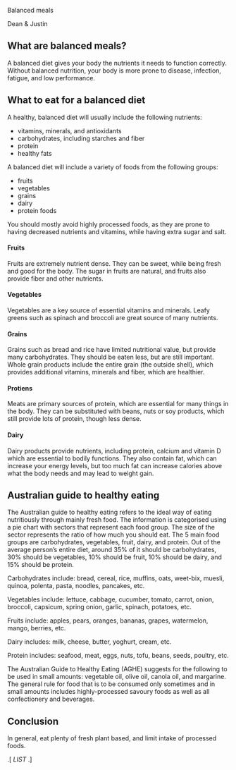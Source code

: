 
Balanced meals

Dean & Justin

## What are balanced meals?

A balanced diet gives your body the nutrients it needs to function correctly. Without balanced nutrition, your body is more prone to disease, infection, fatigue, and low performance.

## What to eat for a balanced diet

A healthy, balanced diet will usually include the following nutrients:
 - vitamins, minerals, and antioxidants
 - carbohydrates, including starches and fiber
 - protein
 - healthy fats

A balanced diet will include a variety of foods from the following groups:
 - fruits
 - vegetables
 - grains
 - dairy
 - protein foods

You should mostly avoid highly processed foods, as they are prone to having decreased nutrients and vitamins, while having extra sugar and salt.

#### Fruits
Fruits are extremely nutrient dense. They can be sweet, while being fresh and good for the body. The sugar in fruits are natural, and fruits also provide fiber and other nutrients.

#### Vegetables
Vegetables are a key source of essential vitamins and minerals. Leafy greens such as spinach and broccoli are great source of many nutrients.

#### Grains
Grains such as bread and rice have limited nutritional value, but provide many carbohydrates. They should be eaten less, but are still important. Whole grain products include the entire grain (the outside shell), which provides additional vitamins, minerals and fiber, which are healthier.

#### Protiens
Meats are primary sources of protein, which are essential for many things in the body. They can be substituted with beans, nuts or soy products, which still provide lots of protein, though less dense.

#### Dairy
Dairy products provide nutrients, including protein, calcium and vitamin D which are essential to bodily functions. They also contain fat, which can increase your energy levels, but too much fat can increase calories above what the body needs and may lead to weight gain.

## Australian guide to healthy eating
The Australian guide to healthy eating refers to the ideal way of eating nutritiously through mainly fresh food. The information is categorised using a pie chart with sectors that represent each food group. The size of the sector represents the ratio of how much you should eat. The 5 main food groups are carbohydrates, vegetables, fruit, dairy, and protein. Out of the average person’s entire diet, around 35% of it should be carbohydrates, 30% should be vegetables, 10% should be fruit, 10% should be dairy, and 15% should be protein.

Carbohydrates include: bread, cereal, rice, muffins, oats, weet-bix, muesli, quinoa, polenta, pasta, noodles, pancakes, etc.

Vegetables include: lettuce, cabbage, cucumber, tomato, carrot, onion, broccoli, capsicum, spring onion, garlic, spinach, potatoes, etc.

Fruits include: apples, pears, oranges, bananas, grapes, watermelon, mango, berries, etc.

Dairy includes: milk, cheese, butter, yoghurt, cream, etc.

Protein includes: seafood, meat, eggs, nuts, tofu, beans, seeds, poultry, etc.

The Australian Guide to Healthy Eating (AGHE) suggests for the following to be used in small amounts: vegetable oil, olive oil, canola oil, and margarine. The general rule for food that is to be consumed only sometimes and in small amounts includes highly-processed savoury foods as well as all confectionery and beverages.

## Conclusion
In general, eat plenty of fresh plant based, and limit intake of processed foods.


.[
$LIST$
.]
